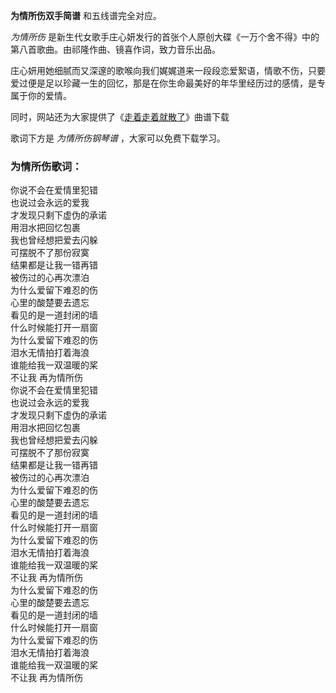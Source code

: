 

**为情所伤双手简谱** 和五线谱完全对应。

_为情所伤_ 是新生代女歌手庄心妍发行的首张个人原创大碟《一万个舍不得》中的第八首歌曲。由祁隆作曲、镜喜作词，致力音乐出品。

庄心妍用她细腻而又深邃的歌喉向我们娓娓道来一段段恋爱絮语，情歌不伤，只要爱过便是足以珍藏一生的回忆，那是在你生命最美好的年华里经历过的感情，是专属于你的爱情。

同时，网站还为大家提供了《[走着走着就散了](Music-8269-走着走着就散了-双世宠妃OST.html "走着走着就散了")》曲谱下载

歌词下方是 _为情所伤钢琴谱_ ，大家可以免费下载学习。

### 为情所伤歌词：

你说不会在爱情里犯错  
也说过会永远的爱我  
才发现只剩下虚伪的承诺  
用泪水把回忆包裹  
我也曾经想把爱去闪躲  
可摆脱不了那份寂寞  
结果都是让我一错再错  
被伤过的心再次漂泊  
为什么爱留下难忍的伤  
心里的酸楚要去遗忘  
看见的是一道封闭的墙  
什么时候能打开一扇窗  
为什么爱留下难忍的伤  
泪水无情拍打着海浪  
谁能给我一双温暖的桨  
不让我 再为情所伤  
你说不会在爱情里犯错  
也说过会永远的爱我  
才发现只剩下虚伪的承诺  
用泪水把回忆包裹  
我也曾经想把爱去闪躲  
可摆脱不了那份寂寞  
结果都是让我一错再错  
被伤过的心再次漂泊  
为什么爱留下难忍的伤  
心里的酸楚要去遗忘  
看见的是一道封闭的墙  
什么时候能打开一扇窗  
为什么爱留下难忍的伤  
泪水无情拍打着海浪  
谁能给我一双温暖的桨  
不让我 再为情所伤  
为什么爱留下难忍的伤  
心里的酸楚要去遗忘  
看见的是一道封闭的墙  
什么时候能打开一扇窗  
为什么爱留下难忍的伤  
泪水无情拍打着海浪  
谁能给我一双温暖的桨  
不让我 再为情所伤

